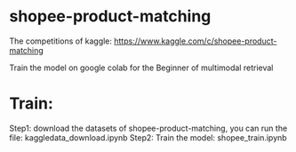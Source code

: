 # shopee-product-matching
 The competitions of kaggle: https://www.kaggle.com/c/shopee-product-matching

 Train the model on google colab for the Beginner of multimodal retrieval

 # Train:
  Step1: download the datasets of shopee-product-matching, you can run the file: kaggledata_download.ipynb
  Step2: Train the model: shopee_train.ipynb
